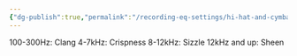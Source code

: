 ```yaml
---
{"dg-publish":true,"permalink":"/recording-eq-settings/hi-hat-and-cymbal-eq/","tags":["Keep/Label/Mixing","Keep/Label/Drums"]}
---
```




100-300Hz: Clang
4-7kHz: Crispness
8-12kHz: Sizzle
12kHz and up: Sheen